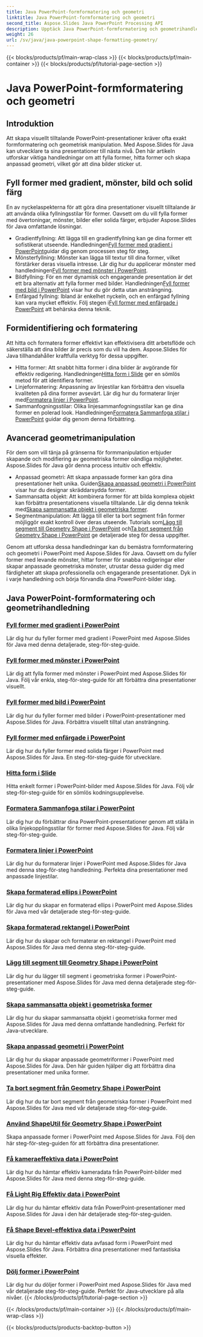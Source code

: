 ```yaml
---
title: Java PowerPoint-formformatering och geometri
linktitle: Java PowerPoint-formformatering och geometri
second_title: Aspose.Slides Java PowerPoint Processing API
description: Upptäck Java PowerPoint-formformatering och geometrihandledningar. Lär dig att fylla former, hitta former och skapa anpassad geometri med Aspose.Slides för Java.
weight: 26
url: /sv/java/java-powerpoint-shape-formatting-geometry/
---
```


{{< blocks/products/pf/main-wrap-class >}}
{{< blocks/products/pf/main-container >}}
{{< blocks/products/pf/tutorial-page-section >}}

# Java PowerPoint-formformatering och geometri

## Introduktion

Att skapa visuellt tilltalande PowerPoint-presentationer kräver ofta exakt formformatering och geometrisk manipulation. Med Aspose.Slides för Java kan utvecklare ta sina presentationer till nästa nivå. Den här artikeln utforskar viktiga handledningar om att fylla former, hitta former och skapa anpassad geometri, vilket gör att dina bilder sticker ut.

## Fyll former med gradient, mönster, bild och solid färg

En av nyckelaspekterna för att göra dina presentationer visuellt tilltalande är att använda olika fyllningsstilar för former. Oavsett om du vill fylla former med övertoningar, mönster, bilder eller solida färger, erbjuder Aspose.Slides för Java omfattande lösningar. 

-  Gradientfyllning: Att lägga till en gradientfyllning kan ge dina former ett sofistikerat utseende. Handledningen[Fyll former med gradient i PowerPoint](./fill-shapes-gradient-powerpoint/)guidar dig genom processen steg för steg.
-  Mönsterfyllning: Mönster kan lägga till textur till dina former, vilket förstärker deras visuella intresse. Lär dig hur du applicerar mönster med handledningen[Fyll former med mönster i PowerPoint](./fill-shapes-pattern-powerpoint/).
-  Bildfyllning: För en mer dynamisk och engagerande presentation är det ett bra alternativ att fylla former med bilder. Handledningen[Fyll former med bild i PowerPoint](./fill-shapes-picture-powerpoint/) visar hur du gör detta utan ansträngning.
-  Enfärgad fyllning: Ibland är enkelhet nyckeln, och en enfärgad fyllning kan vara mycket effektiv. Följ stegen i[Fyll former med enfärgade i PowerPoint](./fill-shapes-solid-color-powerpoint/) att behärska denna teknik.

## Formidentifiering och formatering

Att hitta och formatera former effektivt kan effektivisera ditt arbetsflöde och säkerställa att dina bilder är precis som du vill ha dem. Aspose.Slides för Java tillhandahåller kraftfulla verktyg för dessa uppgifter.

-  Hitta former: Att snabbt hitta former i dina bilder är avgörande för effektiv redigering. Handledningen[Hitta form i Slide](./find-shape-slide-powerpoint/) ger en sömlös metod för att identifiera former.
-  Linjeformatering: Anpassning av linjestilar kan förbättra den visuella kvaliteten på dina former avsevärt. Lär dig hur du formaterar linjer med[Formatera linjer i PowerPoint](./format-lines-powerpoint/).
-  Sammanfogningsstilar: Olika linjesammanfogningsstilar kan ge dina former en polerad look. Handledningen[Formatera Sammanfoga stilar i PowerPoint](./format-join-styles-powerpoint/) guidar dig genom denna förbättring.

## Avancerad geometrimanipulation

För dem som vill tänja på gränserna för formmanipulation erbjuder skapande och modifiering av geometriska former oändliga möjligheter. Aspose.Slides för Java gör denna process intuitiv och effektiv.

-  Anpassad geometri: Att skapa anpassade former kan göra dina presentationer helt unika. Guiden[Skapa anpassad geometri i PowerPoint](./create-custom-geometry-powerpoint/) visar hur du designar skräddarsydda former.
-  Sammansatta objekt: Att kombinera former för att bilda komplexa objekt kan förbättra presentationens visuella tilltalande. Lär dig denna teknik med[Skapa sammansatta objekt i geometriska former](./create-composite-objects-geometry-shapes-powerpoint/).
-  Segmentmanipulation: Att lägga till eller ta bort segment från former möjliggör exakt kontroll över deras utseende. Tutorials som[Lägg till segment till Geometry Shape i PowerPoint](./add-segment-geometry-shape-powerpoint/) och[Ta bort segment från Geometry Shape i PowerPoint](./remove-segment-geometry-shape-powerpoint/) ge detaljerade steg för dessa uppgifter.

Genom att utforska dessa handledningar kan du bemästra formformatering och geometri i PowerPoint med Aspose.Slides för Java. Oavsett om du fyller former med levande mönster, hittar former för snabba redigeringar eller skapar anpassade geometriska mönster, utrustar dessa guider dig med färdigheter att skapa professionella och engagerande presentationer. Dyk in i varje handledning och börja förvandla dina PowerPoint-bilder idag.
## Java PowerPoint-formformatering och geometrihandledning
### [Fyll former med gradient i PowerPoint](./fill-shapes-gradient-powerpoint/)
Lär dig hur du fyller former med gradient i PowerPoint med Aspose.Slides för Java med denna detaljerade, steg-för-steg-guide.
### [Fyll former med mönster i PowerPoint](./fill-shapes-pattern-powerpoint/)
Lär dig att fylla former med mönster i PowerPoint med Aspose.Slides för Java. Följ vår enkla, steg-för-steg-guide för att förbättra dina presentationer visuellt.
### [Fyll former med bild i PowerPoint](./fill-shapes-picture-powerpoint/)
Lär dig hur du fyller former med bilder i PowerPoint-presentationer med Aspose.Slides för Java. Förbättra visuellt tilltal utan ansträngning.
### [Fyll former med enfärgade i PowerPoint](./fill-shapes-solid-color-powerpoint/)
Lär dig hur du fyller former med solida färger i PowerPoint med Aspose.Slides för Java. En steg-för-steg-guide för utvecklare.
### [Hitta form i Slide](./find-shape-slide-powerpoint/)
Hitta enkelt former i PowerPoint-bilder med Aspose.Slides för Java. Följ vår steg-för-steg-guide för en sömlös kodningsupplevelse.
### [Formatera Sammanfoga stilar i PowerPoint](./format-join-styles-powerpoint/)
Lär dig hur du förbättrar dina PowerPoint-presentationer genom att ställa in olika linjekopplingsstilar för former med Aspose.Slides för Java. Följ vår steg-för-steg-guide.
### [Formatera linjer i PowerPoint](./format-lines-powerpoint/)
Lär dig hur du formaterar linjer i PowerPoint med Aspose.Slides för Java med denna steg-för-steg handledning. Perfekta dina presentationer med anpassade linjestilar.
### [Skapa formaterad ellips i PowerPoint](./create-formatted-ellipse-powerpoint/)
Lär dig hur du skapar en formaterad ellips i PowerPoint med Aspose.Slides för Java med vår detaljerade steg-för-steg-guide.
### [Skapa formaterad rektangel i PowerPoint](./create-formatted-rectangle-powerpoint/)
Lär dig hur du skapar och formaterar en rektangel i PowerPoint med Aspose.Slides för Java med denna steg-för-steg-guide.
### [Lägg till segment till Geometry Shape i PowerPoint](./add-segment-geometry-shape-powerpoint/)
Lär dig hur du lägger till segment i geometriska former i PowerPoint-presentationer med Aspose.Slides för Java med denna detaljerade steg-för-steg-guide.
### [Skapa sammansatta objekt i geometriska former](./create-composite-objects-geometry-shapes-powerpoint/)
Lär dig hur du skapar sammansatta objekt i geometriska former med Aspose.Slides för Java med denna omfattande handledning. Perfekt för Java-utvecklare.
### [Skapa anpassad geometri i PowerPoint](./create-custom-geometry-powerpoint/)
Lär dig hur du skapar anpassade geometriformer i PowerPoint med Aspose.Slides för Java. Den här guiden hjälper dig att förbättra dina presentationer med unika former.
### [Ta bort segment från Geometry Shape i PowerPoint](./remove-segment-geometry-shape-powerpoint/)
Lär dig hur du tar bort segment från geometriska former i PowerPoint med Aspose.Slides för Java med vår detaljerade steg-för-steg-guide.
### [Använd ShapeUtil för Geometry Shape i PowerPoint](./use-shapeutil-geometry-shape-powerpoint/)
Skapa anpassade former i PowerPoint med Aspose.Slides för Java. Följ den här steg-för-steg-guiden för att förbättra dina presentationer.
### [Få kameraeffektiva data i PowerPoint](./get-camera-effective-data-powerpoint/)
Lär dig hur du hämtar effektiv kameradata från PowerPoint-bilder med Aspose.Slides för Java med denna steg-för-steg-guide.
### [Få Light Rig Effektiv data i PowerPoint](./get-light-rig-effective-data-powerpoint/)
Lär dig hur du hämtar effektiv data från PowerPoint-presentationer med Aspose.Slides för Java i den här detaljerade steg-för-steg-guiden.
### [Få Shape Bevel-effektiva data i PowerPoint](./get-shape-bevel-effective-data-powerpoint/)
Lär dig hur du hämtar effektiv data avfasad form i PowerPoint med Aspose.Slides för Java. Förbättra dina presentationer med fantastiska visuella effekter.
### [Dölj former i PowerPoint](./hide-shapes-powerpoint/)
Lär dig hur du döljer former i PowerPoint med Aspose.Slides för Java med vår detaljerade steg-för-steg-guide. Perfekt för Java-utvecklare på alla nivåer.
{{< /blocks/products/pf/tutorial-page-section >}}

{{< /blocks/products/pf/main-container >}}
{{< /blocks/products/pf/main-wrap-class >}}

{{< blocks/products/products-backtop-button >}}
